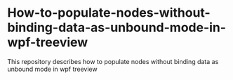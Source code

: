# How-to-populate-nodes-without-binding-data-as-unbound-mode-in-wpf-treeview
This repository describes how to populate nodes without binding data as unbound mode in wpf treeview
